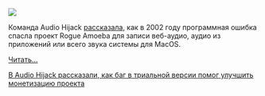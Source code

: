 <!--2025-08-26 13:27:50-->
<div class="yb">
  <div class="rss habr"><img src="https://habrastorage.org/getpro/habr/upload_files/65b/54c/a4d/65b54ca4d9064ef5fe9ace93d8afec7e.JPG" /><p>Команда Audio Hijack <a href="https://weblog.rogueamoeba.com/2025/08/21/when-a-bug-saved-the-company/" rel="noopener noreferrer nofollow">рассказала</a>, как в 2002 году программная ошибка спасла проект Rogue Amoeba для записи веб-аудио, аудио из приложений или всего звука системы для MacOS.</p> <a href="https://habr.com/ru/articles/940914/#habracut">Читать... <p class="titl"><a href="https://habr.com/ru/news/940914/?utm_source=habrahabr&utm_medium=rss&utm_campaign=940914">В Audio Hijack рассказали, как баг в триальной версии помог улучшить монетизацию проекта</a></p></div>
</div>
